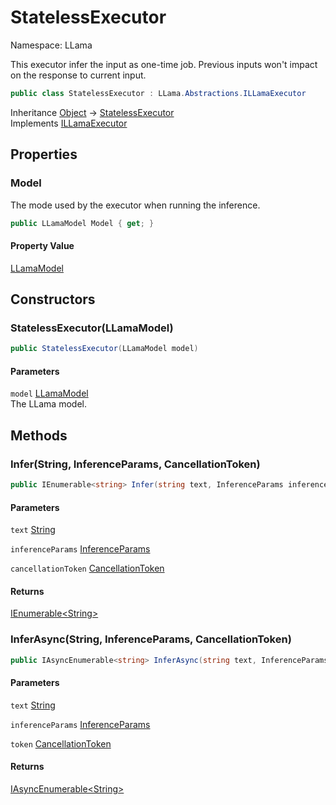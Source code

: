 # StatelessExecutor

Namespace: LLama

This executor infer the input as one-time job. Previous inputs won't impact on the 
 response to current input.

```csharp
public class StatelessExecutor : LLama.Abstractions.ILLamaExecutor
```

Inheritance [Object](https://docs.microsoft.com/en-us/dotnet/api/system.object) → [StatelessExecutor](./llama.statelessexecutor.md)<br>
Implements [ILLamaExecutor](./llama.abstractions.illamaexecutor.md)

## Properties

### **Model**

The mode used by the executor when running the inference.

```csharp
public LLamaModel Model { get; }
```

#### Property Value

[LLamaModel](./llama.llamamodel.md)<br>

## Constructors

### **StatelessExecutor(LLamaModel)**



```csharp
public StatelessExecutor(LLamaModel model)
```

#### Parameters

`model` [LLamaModel](./llama.llamamodel.md)<br>
The LLama model.

## Methods

### **Infer(String, InferenceParams, CancellationToken)**

```csharp
public IEnumerable<string> Infer(string text, InferenceParams inferenceParams, CancellationToken cancellationToken)
```

#### Parameters

`text` [String](https://docs.microsoft.com/en-us/dotnet/api/system.string)<br>

`inferenceParams` [InferenceParams](./llama.common.inferenceparams.md)<br>

`cancellationToken` [CancellationToken](https://docs.microsoft.com/en-us/dotnet/api/system.threading.cancellationtoken)<br>

#### Returns

[IEnumerable&lt;String&gt;](https://docs.microsoft.com/en-us/dotnet/api/system.collections.generic.ienumerable-1)<br>

### **InferAsync(String, InferenceParams, CancellationToken)**

```csharp
public IAsyncEnumerable<string> InferAsync(string text, InferenceParams inferenceParams, CancellationToken token)
```

#### Parameters

`text` [String](https://docs.microsoft.com/en-us/dotnet/api/system.string)<br>

`inferenceParams` [InferenceParams](./llama.common.inferenceparams.md)<br>

`token` [CancellationToken](https://docs.microsoft.com/en-us/dotnet/api/system.threading.cancellationtoken)<br>

#### Returns

[IAsyncEnumerable&lt;String&gt;](https://docs.microsoft.com/en-us/dotnet/api/system.collections.generic.iasyncenumerable-1)<br>
